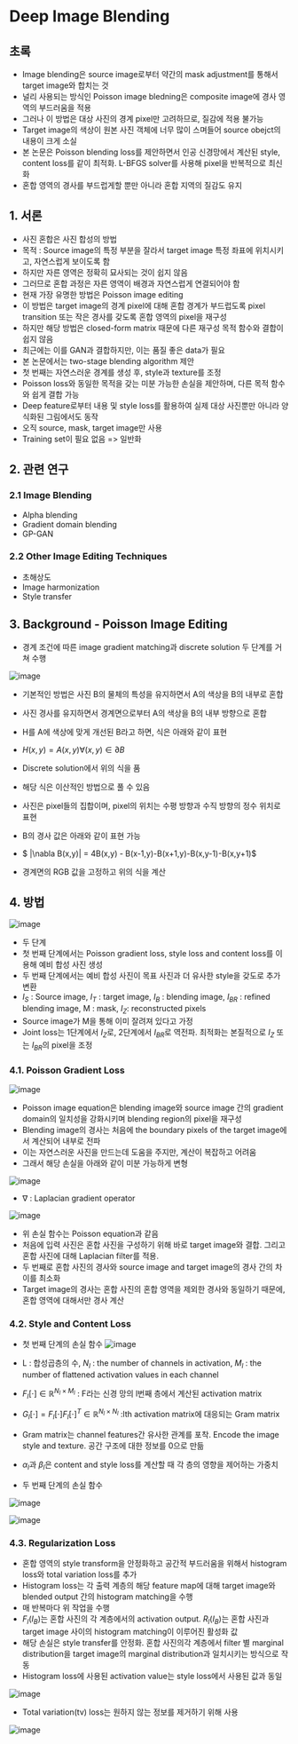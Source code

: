 # Deep Image Blending

## 초록
- Image blending은 source image로부터 약간의 mask adjustment를 통해서 target image와 합치는 것
- 널리 사용되는 방식인 Poisson image bledning은 composite image에 경사 영역의 부드러움을 적용
- 그러나 이 방법은 대상 사진의 경계 pixel만 고려하므로, 질감에 적용 불가능
- Target image의 색상이 원본 사진 객체에 너무 많이 스며들어 source obejct의 내용이 크게 소실
- 본 논문은 Poisson blending loss를 제안하면서 인공 신경망에서 계산된 style, content loss를 같이 최적화. L-BFGS solver를 사용해 pixel을 반복적으로 최신화
- 혼합 영역의 경사를 부드럽게할 뿐만 아니라 혼합 지역의 질감도 유지

## 1. 서론
- 사진 혼합은 사진 합성의 방법
- 목적 : Source image의 특정 부분을 잘라서 target image 특정 좌표에 위치시키고, 자연스럽게 보이도록 함
- 하지만 자른 영역은 정확히 묘사되는 것이 쉽지 않음
- 그러므로 혼합 과정은 자른 영역이 배경과 자연스럽게 연결되어야 함
- 현재 가장 유명한 방법은 Poisson image editing
- 이 방법은 target image의 경계 pixel에 대해 혼합 경계가 부드럽도록 pixel transition 또는 작은 경사를 갖도록 혼합 영역의 pixel을 재구성
- 하지만 해당 방법은 closed-form matrix 때문에 다른 재구성 목적 함수와 결합이 쉽지 않음
- 최근에는 이를 GAN과 결합하지만, 이는 품질 좋은 data가 필요
- 본 논문에서는 two-stage blending algorithm 제안
- 첫 번째는 자연스러운 경계를 생성 후, style과 texture를 조정
- Poisson loss와 동일한 목적을 갖는 미분 가능한 손실을 제안하며, 다른 목적 함수와 쉽게 결합 가능
- Deep feature로부터 내용 및 style loss를 활용하여 실제 대상 사진뿐만 아니라 양식화된 그림에서도 동작
- 오직 source, mask, target image만 사용
- Training set이 필요 없음 => 일반화


## 2. 관련 연구 

### 2.1 Image Blending
- Alpha blending
- Gradient domain blending
- GP-GAN

### 2.2 Other Image Editing Techniques
- 초해상도
- Image harmonization
- Style transfer

## 3. Background - Poisson Image Editing

- 경계 조건에 따른 image gradient matching과 discrete solution 두 단계를 거쳐 수행

![image](https://github.com/user-attachments/assets/5718191f-f624-42b7-a49a-862e7096f3d7)

- 기본적인 방법은 사진 B의 물체의 특성을 유지하면서 A의 색상을 B의 내부로 혼합
- 사진 경사를 유지하면서 경계면으로부터 A의 색상을 B의 내부 방향으로 혼합
- H를 A에 색상에 맞게 개선된 B라고 하면, 식은 아래와 같이 표현
- $H(x,y)=A(x,y)\forall(x,y) \in \partial B$
- Discrete solution에서 위의 식을 품
- 해당 식은 이산적인 방법으로 풀 수 있음
- 사진은 pixel들의 집합이며, pixel의 위치는 수평 방향과 수직 방향의 정수 위치로 표현
- B의 경사 값은 아래와 같이 표현 가능

- $ |\\nabla B(x,y)| = 4B(x,y) - B(x-1,y)-B(x+1,y)-B(x,y-1)-B(x,y+1)$
- 경계면의 RGB 값을 고정하고 위의 식을 계산

## 4. 방법

![image](https://github.com/user-attachments/assets/70775fb9-e5d4-45aa-ad87-fad151220cf1)

- 두 단계
- 첫 번째 단계에서는 Poisson gradient loss, style loss and content loss를 이용해 예비 합성 사진 생성
- 두 번째 단계에서는 예비 합성 사진이 목표 사진과 더 유사한 style을 갖도로 추가 변환
- $I_S$ : Source image, $I_T$ : target image, $I_B$ : blending image, $I_{BR}$ : refined blending image, M : mask, $I_Z$: reconstructed pixels
- Source image가 M을 통해 이미 잘려져 있다고 가정
- Joint loss는 1단계에서 $I_Z$로, 2단계에서 $I_{BR}$로 역전파. 최적화는 본질적으로 $I_Z$ 또는 $I_{BR}$의 pixel을 조정 

### 4.1. Poisson Gradient Loss

![image](https://github.com/user-attachments/assets/648946f1-f6ad-4dc9-b4cc-e7751a5ba15f)

- Poisson image equation은 blending image와 source image 간의 gradient domain의 일치성을 강화시키며 blending region의 pixel을 재구성
- Blending image의 경사는 처음에 the boundary pixels of the target image에서 계산되어 내부로 전파
- 이는 자연스러운 사진을 만드는데 도움을 주지만, 계산이 복잡하고 어려움
- 그래서 해당 손실을 아래와 같이 미분 가능하게 변형 

![image](https://github.com/user-attachments/assets/abb178b9-a9d5-4bb3-ad6a-69f611832ff7)

- $\nabla$ : Laplacian gradient operator

![image](https://github.com/user-attachments/assets/af85e3aa-b224-4406-b1c9-aa01381d2e56)

- 위 손실 함수는 Poisson equation과 같음
- 처음에 입력 사진은 혼합 사진을 구성하기 위해 바로 target image와 결합. 그리고 혼합 사진에 대해 Laplacian filter를 적용.
- 두 번째로 혼합 사진의 경사와 source image and target image의 경사 간의 차이를 최소화
- Target image의 경사는 혼합 사진의 혼합 영역을 제외한 경사와 동일하기 때문에, 혼합 영역에 대해서만 경사 계산

### 4.2. Style and Content Loss

- 첫 번째 단계의 손실 함수 
![image](https://github.com/user-attachments/assets/94a696c1-ad8d-4624-8176-735ae76166da)

- L : 합성곱층의 수, $N_l$ : the number of channels in activation, $M_l$ : the number of flattened activation values in each channel
- $F_l[\cdot] \in \mathbb{R}^{N_l \times M_l}$ : F라는 신경 망의 l번째 층에서 계산된 activation matrix
- $G_l[\cdot]=F_l[\cdot]F_l[\cdot]^T \in \mathbb{R}^{N_l \times N_l}$ :lth activation matrix에 대응되는 Gram matrix
- Gram matrix는 channel features간 유사한 관계를 포착. Encode the image style and texture. 공간 구조에 대한 정보를 0으로 만듦
- $\alpha_l$과 $\beta_l$은 content and style loss를 계산할 때 각 층의 영향을 제어하는 가중치
- 두 번째 단계의 손실 함수 

![image](https://github.com/user-attachments/assets/21281f4b-f601-4f91-9338-4a0c63cc62a7)

![image](https://github.com/user-attachments/assets/1099c871-e8dc-459b-be07-3177f18d1406)

### 4.3. Regularization Loss

- 혼합 영역의 style transform을 안정화하고 공간적 부드러움을 위해서 histogram loss와  total variation loss를 추가
- Histogram loss는 각 출력 계층의 해당 feature map에 대해 target image와 blended output 간의 histogram matching을 수행
- 매 반복마다 위 작업을 수행
- $F_l(I_B)$는 혼합 사진의 각 계층에서의 activation output. $R_l(I_B)$는 혼합 사진과 target image 사이의 histogram matching이 이루어진 활성화 값
- 해당 손실은 style transfer를 안정화. 혼합 사진의각 계층에서 filter 별 marginal distribution을 target image의 marginal distribution과 일치시키는 방식으로 작동
- Histogram loss에 사용된 activation value는 style loss에서 사용된 값과 동일 

![image](https://github.com/user-attachments/assets/40d7bef7-4a94-4059-9b1e-c1baa4ec26bc)

- Total variation(tv) loss는 원하지 않는 정보를 제거하기 위해 사용

![image](https://github.com/user-attachments/assets/6354595f-38f8-4a12-bd3f-7c115acddbbd)










